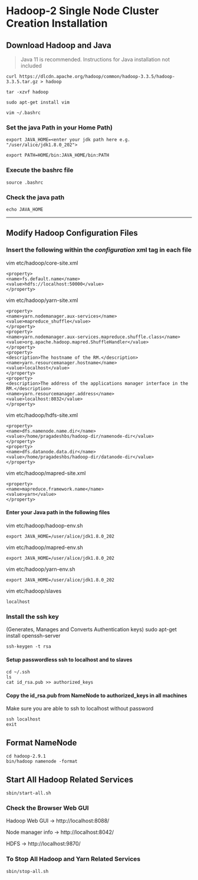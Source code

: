# Hadoop-2 Single Node Cluster Creation Installation

## Download Hadoop and Java

> Java 11 is recommended. Instructions for Java installation not included

    curl https://dlcdn.apache.org/hadoop/common/hadoop-3.3.5/hadoop-3.3.5.tar.gz > hadoop

    tar -xzvf hadoop

    sudo apt-get install vim

    vim ~/.bashrc

### Set the java Path in your Home Path)

    export JAVA_HOME=<enter your jdk path here e.g. "/user/alice/jdk1.8.0_202">

    export PATH=HOME/bin:JAVA_HOME/bin:PATH

### Execute the bashrc file

    source .bashrc

### Check the java path

    echo JAVA_HOME

---

## Modify Hadoop Configuration Files

### Insert the following within the _configuration_ xml tag in each file

vim etc/hadoop/core-site.xml

    <property>
    <name>fs.default.name</name>
    <value>hdfs://localhost:50000</value>
    </property>

vim etc/hadoop/yarn-site.xml

    <property>
    <name>yarn.nodemanager.aux-services</name> <value>mapreduce_shuffle</value>
    </property>
    <property>
    <name>yarn.nodemanager.aux-services.mapreduce.shuffle.class</name> <value>org.apache.hadoop.mapred.ShuffleHandler</value>
    </property>
    <property>
    <description>The hostname of the RM.</description>
    <name>yarn.resourcemanager.hostname</name>
    <value>localhost</value>
    </property>
    <property>
    <description>The address of the applications manager interface in the RM.</description>
    <name>yarn.resourcemanager.address</name>
    <value>localhost:8032</value>
    </property>

vim etc/hadoop/hdfs-site.xml

    <property>
    <name>dfs.namenode.name.dir</name>
    <value>/home/pragadeshbs/hadoop-dir/namenode-dir</value>
    </property>
    <property>
    <name>dfs.datanode.data.dir</name>
    <value>/home/pragadeshbs/hadoop-dir/datanode-dir</value>
    </property>

vim etc/hadoop/mapred-site.xml

    <property>
    <name>mapreduce.framework.name</name>
    <value>yarn</value>
    </property>

#### Enter your Java path in the following files

vim etc/hadoop/hadoop-env.sh

    export JAVA_HOME=/user/alice/jdk1.8.0_202

vim etc/hadoop/mapred-env.sh

    export JAVA_HOME=/user/alice/jdk1.8.0_202

vim etc/hadoop/yarn-env.sh

    export JAVA_HOME=/user/alice/jdk1.8.0_202

vim etc/hadoop/slaves

    localhost

### Install the ssh key

(Generates, Manages and Converts Authentication keys)
sudo apt-get install openssh-server

    ssh-keygen -t rsa

#### Setup passwordless ssh to localhost and to slaves

    cd ~/.ssh
    ls
    cat id_rsa.pub >> authorized_keys

#### Copy the id_rsa.pub from NameNode to authorized_keys in all machines

Make sure you are able to ssh to localhost without password

    ssh localhost
    exit
## Format NameNode
    cd hadoop-2.9.1
    bin/hadoop namenode -format

## Start All Hadoop Related Services
    sbin/start-all.sh


### Check the Browser Web GUI
Hadoop Web GUI -> http://localhost:8088/

Node manager info -> http://localhost:8042/

HDFS -> http://localhost:9870/


### To Stop All Hadoop and Yarn Related Services
    sbin/stop-all.sh
